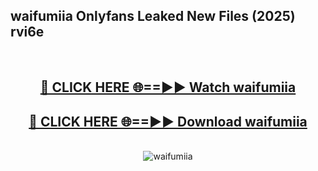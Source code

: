 <h2>waifumiia Onlyfans Leaked New Files (2025) rvi6e</h2>
<br>
<div align="center">
<h2><a href="https://mediafiles.top/waifumiia&ref=git" rel="nofollow">🔴 CLICK HERE 🌐==►► Watch waifumiia</a></h2>
<h2><a href="https://mediafiles.top/waifumiia&ref=git" rel="nofollow">🔴 CLICK HERE 🌐==►► Download waifumiia</a></h2>
<br>
<a href="https://mediafiles.top/waifumiia&ref=git" rel="nofollow" data-target="animated-image.originalLink"><img src="https://i.ibb.co.com/xMMVF88/686577567.gif" alt="waifumiia" style="max-width: 100%; display: inline-block;" data-target="animated-image.originalImage"></a>
</div>
<br>
<br>
